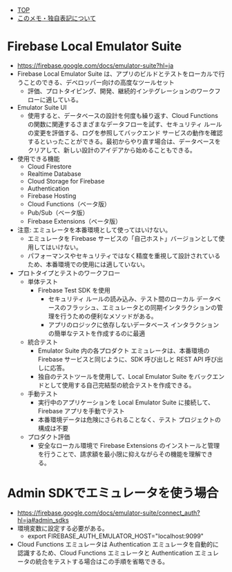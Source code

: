 - [TOP](./README.md)
- [このメモ・独自表記について](../README.md)

# Firebase Local Emulator Suite
* https://firebase.google.com/docs/emulator-suite?hl=ja
* Firebase Local Emulator Suite は、アプリのビルドとテストをローカルで行うことのできる、デベロッパー向けの高度なツールセット
    * 評価、プロトタイピング、開発、継続的インテグレーションのワークフローに適している。
* Emulator Suite UI
    * 使用すると、データベースの設計を何度も繰り返す、Cloud Functions の関数に関連するさまざまなデータフローを試す、セキュリティ ルールの変更を評価する、ログを参照してバックエンド サービスの動作を確認するといったことができる。最初からやり直す場合は、データベースをクリアして、新しい設計のアイデアから始めることもできる。
* 使用できる機能
    * Cloud Firestore
    * Realtime Database
    * Cloud Storage for Firebase
    * Authentication
    * Firebase Hosting
    * Cloud Functions（ベータ版）
    * Pub/Sub（ベータ版）
    * Firebase Extensions（ベータ版）
* 注意: エミュレータを本番環境として使ってはいけない。
    * エミュレータを Firebase サービスの「自己ホスト」バージョンとして使用してはいけない。
    * パフォーマンスやセキュリティではなく精度を重視して設計されているため、本番環境での使用には適していない。
* プロトタイプとテストのワークフロー
    * 単体テスト
        * Firebase Test SDK を使用
            * セキュリティ ルールの読み込み、テスト間のローカル データベースのフラッシュ、エミュレータとの同期インタラクションの管理を行うための便利なメソッドがある。
            * アプリのロジックに依存しないデータベース インタラクションの簡単なテストを作成するのに最適
    * 統合テスト
        * Emulator Suite 内の各プロダクト エミュレータは、本番環境の Firebase サービスと同じように、SDK 呼び出しと REST API 呼び出しに応答。
        * 独自のテストツールを使用して、Local Emulator Suite をバックエンドとして使用する自己完結型の統合テストを作成できる。
    * 手動テスト
        * 実行中のアプリケーションを Local Emulator Suite に接続して、Firebase アプリを手動でテスト
        * 本番環境データは危険にさられることなく、テスト プロジェクトの構成は不要
    * プロダクト評価
        * 安全なローカル環境で Firebase Extensions のインストールと管理を行うことで、請求額を最小限に抑えながらその機能を理解できる。


# Admin SDKでエミュレータを使う場合
* https://firebase.google.com/docs/emulator-suite/connect_auth?hl=ja#admin_sdks
* 環境変数に設定する必要がある。
    * export FIREBASE_AUTH_EMULATOR_HOST="localhost:9099"
* Cloud Functions エミュレータは Authentication エミュレータを自動的に認識するため、Cloud Functions エミュレータと Authentication エミュレータの統合をテストする場合はこの手順を省略できる。